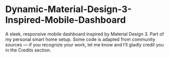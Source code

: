 # Dynamic-Material-Design-3-Inspired-Mobile-Dashboard
A sleek, responsive mobile dashboard inspired by Material Design 3. Part of my personal smart home setup. Some code is adapted from community sources — if you recognize your work, let me know and I’ll gladly credit you in the Credits section.
